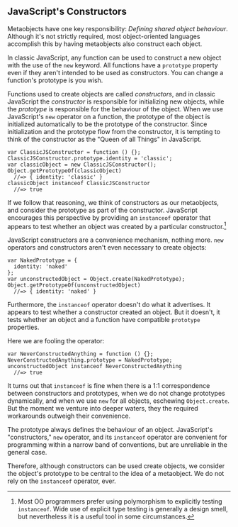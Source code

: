 ## JavaScript's Constructors

Metaobjects have one key responsibility: *Defining shared object behaviour*. Although it's not strictly required, most object-oriented languages accomplish this by having metaobjects also construct each object.

In classic JavaScript, any function can be used to construct a new object with the use of the `new` keyword. All functions have a `prototype` property even if they aren't intended to be used as constructors. You can change a function's prototype is you wish.

Functions used to create objects are called *constructors*, and in classic JavaScript the *constructor* is responsible for initializing new objects, while the *prototype* is responsible for the behaviour of the object. When we use JavaScript's `new` operator on a function, the prototype of the object is initialized automatically to be the prototype of the constructor. Since initialization and the prototype flow from the constructor, it is tempting to think of the constructor as the "Queen of all Things" in JavaScript.

    var ClassicJSConstructor = function () {};
    ClassicJSConstructor.prototype.identity = 'classic';
    var classicObject = new ClassicJSConstructor();
    Object.getPrototypeOf(classicObject)
      //=> { identity: 'classic' }
    classicObject instanceof ClassicJSConstructor
      //=> true

If we follow that reasoning, we think of constructors as our metaobjects, and consider the prototype as part of the constructor. JavaScript encourages this perspective by providing an `instanceof` operator that appears to test whether an object was created by a particular constructor.[^tt]

[^tt]: Most OO programmers prefer using polymorphism to explicitly testing `instanceof`. Wide use of explicit type testing is generally a design smell, but nevertheless it is a useful tool in some circumstances.

JavaScript constructors are a convenience mechanism, nothing more. `new` operators and constructors aren't even necessary to create objects:

    var NakedPrototype = {
      identity: 'naked'
    };
    var unconstructedObject = Object.create(NakedPrototype);
    Object.getPrototypeOf(unconstructedObject)
      //=> { identity: 'naked' }

Furthermore, the `instanceof` operator doesn't do what it advertises. It appears to test whether a constructor created an object. But it doesn't, it tests whether an object and a function have compatible `prototype` properties.

Here we are fooling the operator:

    var NeverConstructedAnything = function () {};
    NeverConstructedAnything.prototype = NakedPrototype;
    unconstructedObject instanceof NeverConstructedAnything
      //=> true

It turns out that `instanceof` is fine when there is a 1:1 correspondence between constructors and prototypes, when we do not change prototypes dynamically, and when we use `new` for all objects, eschewing `Object.create`. But the moment we venture into deeper waters, they the required workarounds outweigh their convenience.

The prototype always defines the behaviour of an object. JavaScript's "constructors," `new` operator, and its `instanceof` operator are convenient for programming within a narrow band of conventions, but are unreliable in the general case.

Therefore, although constructors can be used create objects, we consider the object's prototype to be central to the idea of a metaobject. We do not rely on the `instanceof` operator, ever.